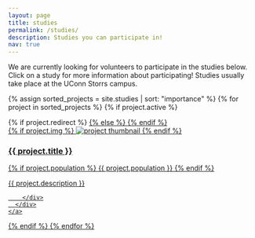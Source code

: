 ```yaml
---
layout: page
title: studies
permalink: /studies/
description: Studies you can participate in!
nav: true
---
```


We are currently looking for volunteers to participate in the studies below. Click on a study for more information about participating! Studies usually take place at the UConn Storrs campus.

<div class="projects grid">

  {% assign sorted_projects = site.studies | sort: "importance" %}
  {% for project in sorted_projects %}
  {% if project.active %}
  <div class="grid-item">
    {% if project.redirect %}
    <a href="{{ project.redirect }}" target="_blank">
    {% else %}
    <a href="{{ project.url | relative_url }}">
    {% endif %}
      <div class="card hoverable">
        {% if project.img %}
        <img src="{{ project.img | relative_url }}" alt="project thumbnail">
        {% endif %}
        <div class="card-body">
          <h3 class="card-title text-lowercase">{{ project.title }}</h3>
           <div class="row ml-1 mr-1 p-0">
            {% if project.population %}
				{{ project.population }}
            {% endif %}
          </div>
          <p class="card-text">{{ project.description }}</p>

        </div>
      </div>
    </a>
  </div>
  {% endif %}
{% endfor %}

</div>
